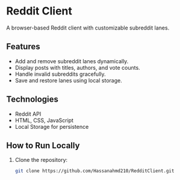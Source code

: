 # Reddit Client

A browser-based Reddit client with customizable subreddit lanes.

## Features
- Add and remove subreddit lanes dynamically.
- Display posts with titles, authors, and vote counts.
- Handle invalid subreddits gracefully.
- Save and restore lanes using local storage.

## Technologies
- Reddit API
- HTML, CSS, JavaScript
- Local Storage for persistence

## How to Run Locally
1. Clone the repository:
   ```bash
   git clone https://github.com/Hassanahmd210/RedditClient.git
